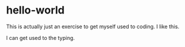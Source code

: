 # hello-world

This is actually just an exercise to get myself used to coding.
I like this.

I can get used to the typing.
